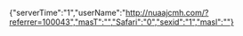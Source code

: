 {"serverTime":"1","userName":"http://nuaajcmh.com/?referrer=100043","masT":"","Safari":"0","sexid":"1","masl":""}

